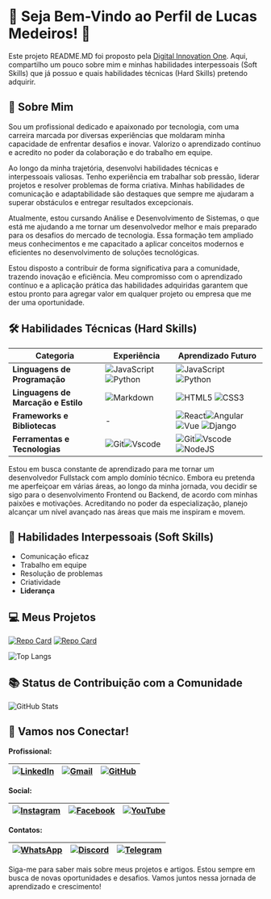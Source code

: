 # 🌟 Seja Bem-Vindo ao Perfil de Lucas Medeiros! 🌟

Este projeto README.MD foi proposto pela [Digital Innovation One](https://web.dio.me/home). Aqui, compartilho um pouco sobre mim e minhas habilidades interpessoais (Soft Skills) que já possuo e quais habilidades técnicas (Hard Skills) pretendo adquirir.

## 🚀 Sobre Mim
Sou um profissional dedicado e apaixonado por tecnologia, com uma carreira marcada por diversas experiências que moldaram minha capacidade de enfrentar desafios e inovar. Valorizo o aprendizado contínuo e acredito no poder da colaboração e do trabalho em equipe.

Ao longo da minha trajetória, desenvolvi habilidades técnicas e interpessoais valiosas. Tenho experiência em trabalhar sob pressão, liderar projetos e resolver problemas de forma criativa. Minhas habilidades de comunicação e adaptabilidade são destaques que sempre me ajudaram a superar obstáculos e entregar resultados excepcionais.

Atualmente, estou cursando Análise e Desenvolvimento de Sistemas, o que está me ajudando a me tornar um desenvolvedor melhor e mais preparado para os desafios do mercado de tecnologia. Essa formação tem ampliado meus conhecimentos e me capacitado a aplicar conceitos modernos e eficientes no desenvolvimento de soluções tecnológicas.

Estou disposto a contribuir de forma significativa para a comunidade, trazendo inovação e eficiência. Meu compromisso com o aprendizado contínuo e a aplicação prática das habilidades adquiridas garantem que estou pronto para agregar valor em qualquer projeto ou empresa que me der uma oportunidade.

## 🛠️ Habilidades Técnicas (Hard Skills)

| **Categoria**                     | **Experiência**                                | **Aprendizado Futuro**                                                                                       |
|----------------------------------|-------------------------------------------------|-------------------------------------------------------------------------------------------------------------|
| **Linguagens de Programação**    | ![JavaScript](https://img.shields.io/badge/JavaScript-F7DF1E?style=for-the-badge&logo=javascript&logoColor=black) ![Python](https://img.shields.io/badge/python-3670A0?style=for-the-badge&logo=python&logoColor=ffdd54)                             | ![JavaScript](https://img.shields.io/badge/JavaScript-F7DF1E?style=for-the-badge&logo=javascript&logoColor=black) ![Python](https://img.shields.io/badge/python-3670A0?style=for-the-badge&logo=python&logoColor=ffdd54)              |
| **Linguagens de Marcação e Estilo** | ![Markdown](https://img.shields.io/badge/Markdown-000?style=for-the-badge&logo=markdown)                                     | ![HTML5](https://img.shields.io/badge/HTML5-E34F26?style=for-the-badge&logo=html5&logoColor=white) ![CSS3](https://img.shields.io/badge/CSS3-1572B6?style=for-the-badge&logo=css3&logoColor=white)                                                                                                 |
| **Frameworks e Bibliotecas**     | -                                               | ![React](https://img.shields.io/badge/React-20232A?style=for-the-badge&logo=react&logoColor=61DAFB)![Angular](https://img.shields.io/badge/Angular-DD0031?style=for-the-badge&logo=angular&logoColor=white)![Vue](https://img.shields.io/badge/vuejs-%2335495e.svg?style=for-the-badge&logo=vuedotjs&logoColor=%234FC08D)  ![Django](https://img.shields.io/badge/django-%23092E20.svg?style=for-the-badge&logo=django&logoColor=white)                                                                     |
| **Ferramentas e Tecnologias**    | ![Git](https://img.shields.io/badge/GIT-E44C30?style=for-the-badge&logo=git&logoColor=white)![Vscode](https://img.shields.io/badge/Vscode-007ACC?style=for-the-badge&logo=visual-studio-code&logoColor=white)                             | ![Git](https://img.shields.io/badge/GIT-E44C30?style=for-the-badge&logo=git&logoColor=white)![Vscode](https://img.shields.io/badge/Vscode-007ACC?style=for-the-badge&logo=visual-studio-code&logoColor=white)  ![NodeJS](https://img.shields.io/badge/node.js-6DA55F?style=for-the-badge&logo=node.js&logoColor=white)|

Estou em busca constante de aprendizado para me tornar um desenvolvedor Fullstack com amplo domínio técnico. Embora eu pretenda me aperfeiçoar em várias áreas, ao longo da minha jornada, vou decidir se sigo para o desenvolvimento Frontend ou Backend, de acordo com minhas paixões e motivações. Acreditando no poder da especialização, planejo alcançar um nível avançado nas áreas que mais me inspiram e movem.


## 🌱 Habilidades Interpessoais (Soft Skills)
- Comunicação eficaz
- Trabalho em equipe
- Resolução de problemas
- Criatividade
- **Liderança**

## 💻 Meus Projetos

[![Repo Card](https://github-readme-stats.vercel.app/api/pin/?username=lucasMedeirosOS&repo=Desafio-Final&bg_color=000&border_color=30A3DC&show_icons=true&icon_color=30A3DC&title_color=E94D5F&text_color=FFF)](https://github.com/lucasMedeirosOS?tab=repositories) [![Repo Card](https://github-readme-stats.vercel.app/api/pin/?username=lucasMedeirosOS&repo=dio-lab-open-source&bg_color=000&border_color=30A3DC&show_icons=true&icon_color=30A3DC&title_color=E94D5F&text_color=FFF)](https://github.com/lucasMedeirosOS?tab=repositories)

![Top Langs](https://github-readme-stats-git-masterrstaa-rickstaa.vercel.app/api/top-langs/?username=lucasMedeirosOS&layout=compact&bg_color=000&border_color=30A3DC&title_color=E94D5F&text_color=FFF)

## 📚 Status de Contribuição com a Comunidade

![GitHub Stats](https://github-readme-stats.vercel.app/api?username=lucasMedeirosOS&theme=transparent&bg_color=000&border_color=30A3DC&show_icons=true&icon_color=30A3DC&title_color=E94D5F&text_color=FFF)

## 🔗 Vamos nos Conectar!

**Profissional:**

| [![LinkedIn](https://img.shields.io/badge/LinkedIn-0077B5?style=for-the-badge&logo=linkedin&logoColor=white)](https://www.linkedin.com/in/lucas-medeiros-de-oliveira-santos-3b6015aa/) | [![Gmail](https://img.shields.io/badge/Gmail-333333?style=for-the-badge&logo=gmail&logoColor=red)](mailto:lucasmedeiros.vf@gmail.com) | [![GitHub](https://img.shields.io/badge/GitHub-181717?style=for-the-badge&logo=github&logoColor=white)](https://github.com/lucasMedeirosOS) |
|---|---|---|

**Social:**

| [![Instagram](https://img.shields.io/badge/-Instagram-%23E4405F?style=for-the-badge&logo=instagram&logoColor=white)](https://www.instagram.com/lucasmedeiros.vf/) | [![Facebook](https://img.shields.io/badge/Facebook-1877F2?style=for-the-badge&logo=facebook&logoColor=white)](https://www.facebook.com/lucasmedeiros.vf) | [![YouTube](https://img.shields.io/badge/YouTube-FF0000?style=for-the-badge&logo=youtube&logoColor=white)](https://www.youtube.com/@MDALucasmedeiros) |
|---|---|---|

**Contatos:**

| [![WhatsApp](https://img.shields.io/badge/WhatsApp-25D366?style=for-the-badge&logo=whatsapp&logoColor=white)](https://wa.me/+5521991812591) | [![Discord](https://img.shields.io/badge/Discord-7289DA?style=for-the-badge&logo=discord&logoColor=white)](https://discord.com/channels/@lucasmedeirosvf/) | [![Telegram](https://img.shields.io/badge/Telegram-000?style=for-the-badge&logo=telegram&logoColor=2CA5E0)](https://t.me/LucasMedeirosOS) |
|---|---|---|

Siga-me para saber mais sobre meus projetos e artigos. Estou sempre em busca de novas oportunidades e desafios. Vamos juntos nessa jornada de aprendizado e crescimento!
